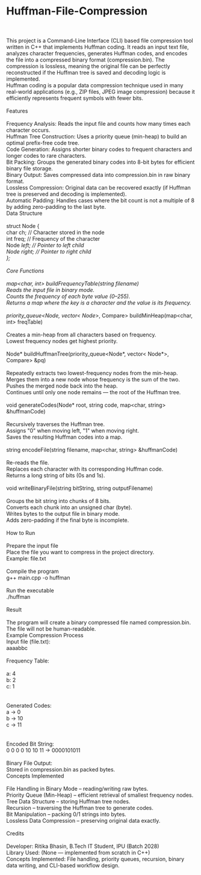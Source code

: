 # Huffman-File-Compression
<br><br>
This project is a Command-Line Interface (CLI) based file compression tool written in C++ that implements Huffman coding. It reads an input text file, analyzes character frequencies, generates Huffman codes, and encodes the file into a compressed binary format (compression.bin). The compression is lossless, meaning the original file can be perfectly reconstructed if the Huffman tree is saved and decoding logic is implemented.
<br>
Huffman coding is a popular data compression technique used in many real-world applications (e.g., ZIP files, JPEG image compression) because it efficiently represents frequent symbols with fewer bits.
<br><br>
Features
<br><br>
Frequency Analysis: Reads the input file and counts how many times each character occurs.
<br>
Huffman Tree Construction: Uses a priority queue (min-heap) to build an optimal prefix-free code tree.
<br>
Code Generation: Assigns shorter binary codes to frequent characters and longer codes to rare characters.
<br>
Bit Packing: Groups the generated binary codes into 8-bit bytes for efficient binary file storage.
<br>
Binary Output: Saves compressed data into compression.bin in raw binary format.
<br>
Lossless Compression: Original data can be recovered exactly (if Huffman tree is preserved and decoding is implemented).
<br>
Automatic Padding: Handles cases where the bit count is not a multiple of 8 by adding zero-padding to the last byte.
<br>
Data Structure
<br><br>
struct Node {<br>
    char ch;            // Character stored in the node<br>
    int freq;           // Frequency of the character<br>
    Node *left;         // Pointer to left child<br>
    Node *right;        // Pointer to right child<br>
};
<br><br>
Core Functions
<br><br>
map<char, int> buildFrequencyTable(string filename)
<br>
Reads the input file in binary mode.
<br>
Counts the frequency of each byte value (0–255).
<br>
Returns a map where the key is a character and the value is its frequency.
<br><br>
priority_queue<Node*, vector< Node*>, Compare> buildMinHeap(map<char, int> freqTable)
<br><br>
Creates a min-heap from all characters based on frequency.
<br>
Lowest frequency nodes get highest priority.
<br><br>
Node* buildHuffmanTree(priority_queue<Node*, vector< Node*>, Compare> &pq)
<br><br>
Repeatedly extracts two lowest-frequency nodes from the min-heap.
<br>
Merges them into a new node whose frequency is the sum of the two.
<br>
Pushes the merged node back into the heap.
<br>
Continues until only one node remains — the root of the Huffman tree.
<br><br>
void generateCodes(Node* root, string code, map<char, string> &huffmanCode)
<br><br>
Recursively traverses the Huffman tree.
<br>
Assigns "0" when moving left, "1" when moving right.
<br>
Saves the resulting Huffman codes into a map.
<br><br>
string encodeFile(string filename, map<char, string> &huffmanCode)
<br><br>
Re-reads the file.
<br>
Replaces each character with its corresponding Huffman code.
<br>
Returns a long string of bits (0s and 1s).
<br><br>
void writeBinaryFile(string bitString, string outputFilename)
<br><br>
Groups the bit string into chunks of 8 bits.
<br>
Converts each chunk into an unsigned char (byte).
<br>
Writes bytes to the output file in binary mode.
<br>
Adds zero-padding if the final byte is incomplete.
<br><br>
How to Run
<br><br>
Prepare the input file<br>
Place the file you want to compress in the project directory.<br>
Example: file.txt<br>
<br>
Compile the program
<br>
g++ main.cpp -o huffman
<br>
<br>
Run the executable
<br>
./huffman
<br>
<br>
Result
<br><br>
The program will create a binary compressed file named compression.bin.
<br>
The file will not be human-readable.
<br>
Example Compression Process
<br>
Input file (file.txt):
<br>
aaaabbc
<br>
<br>
Frequency Table:
<br><br>
a: 4<br>
b: 2<br>
c: 1<br>
<br>
<br>
Generated Codes:
<br>
a → 0<br>
b → 10<br>
c → 11<br>
<br>
<br>
Encoded Bit String:
<br>
0 0 0 0 10 10 11  → 0000101011
<br>
<br>
Binary File Output:
<br>
Stored in compression.bin as packed bytes.
<br>
Concepts Implemented
<br><br>
File Handling in Binary Mode – reading/writing raw bytes.
<br>
Priority Queue (Min-Heap) – efficient retrieval of smallest frequency nodes.
<br>
Tree Data Structure – storing Huffman tree nodes.
<br>
Recursion – traversing the Huffman tree to generate codes.
<br>
Bit Manipulation – packing 0/1 strings into bytes.
<br>
Lossless Data Compression – preserving original data exactly.
<br><br>
Credits
<br><br>
Developer: Ritika Bhasin, B.Tech IT Student, IPU (Batch 2028)<br>
Library Used: (None — implemented from scratch in C++)<br>
Concepts Implemented: File handling, priority queues, recursion, binary data writing, and CLI-based workflow design.<br>
